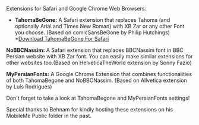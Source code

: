 Extensions for Safari and Google Chrome Web Browsers:

* **TahomaBeGone:** A Safari extension that replaces Tahoma (and optionally Arial and Times New Roman) with XB Zar or any other Font you choose. (Based on comicSansBeGone by Philip Hutchings)
    *[Download TahomaBeGone For Safari](https://github.com/openmac/extensions/blob/master/TahomaBeGone.safariextz?raw=true "Download TahomaBeGone For Safari")

**NoBBCNassim:** A Safari extension that replaces BBCNassim font in BBC Persian website with XB Zar font. You can easily make similar extensions for other websites too.(Based on HelveticaTheWorld extension by Sonny Fazio)

**MyPersianFonts:** A Google Chrome Extension that combines functionalities of both TahomaBegone and NoBBCNassim. (Based on Allvetica extension by Luís Rodrigues)

Don't forget to take a look at TahomaBegone and MyPersianFonts settings!

Special thanks to Behnam for kindly hosting these extensions on his MobileMe Public folder in the past.